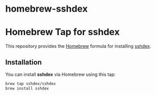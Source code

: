 # homebrew-sshdex

# Homebrew Tap for sshdex

This repository provides the [Homebrew](https://brew.sh) formula for installing [sshdex](https://github.com/sshdex/sshdex).

## Installation

You can install **sshdex** via Homebrew using this tap:

```bash
brew tap sshdex/sshdex
brew install sshdex
```